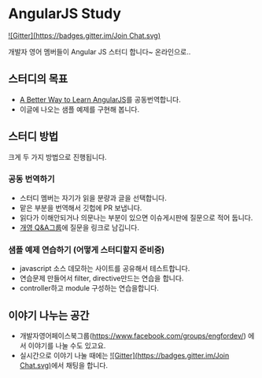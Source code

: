 AngularJS Study
==============

[![Gitter](https://badges.gitter.im/Join Chat.svg)](https://gitter.im/EngForDev/AngularJSStudy?utm_source=badge&utm_medium=badge&utm_campaign=pr-badge&utm_content=badge)

개발자 영어 멤버들이 Angular JS 스터디 합니다~  온라인으로..

## 스터디의 목표

- [A Better Way to Learn AngularJS](https://thinkster.io/angulartutorial/a-better-way-to-learn-angularjs/)를 공동번역합니다.
- 이글에 나오는 샘플 예제를 구현해 봅니다.


## 스터디 방법 

크게 두 가지 방법으로 진행됩니다.

### 공동 번역하기
- 스터디 멤버는 자기가 읽을 분량과 글을 선택합니다. 
- 맡은 부분을 번역해서 깃헙에 PR 보냅니다.
- 읽다가 이해안되거나 의문나는 부분이 있으면 이슈게시판에 질문으로 적어 둡니다. 
- [개영 Q&A그룹](https://www.facebook.com/groups/engfordevqa/)에 질문을 링크로 남깁니다.

### 샘플 예제 연습하기 (어떻게 스터디할지 준비중)
- javascript 소스 데모하는 사이트를 공유해서 테스트합니다.
- 연습문제 만들어서 filter, directive만드는 연습을 합니다.
- controller하고 module 구성하는 연습을합니다.


## 이야기 나누는 공간

- 개발자영어페이스북그룹(https://www.facebook.com/groups/engfordev/) 에서 이야기를 나눌 수도 있고요.
- 실시간으로 이야기 나눌 때에는 [![Gitter](https://badges.gitter.im/Join Chat.svg)](https://gitter.im/EngForDev/AngularJSStudy?utm_source=badge&utm_medium=badge&utm_campaign=pr-badge&utm_content=badge)에서 채팅을 합니다. 


